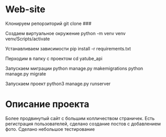 # Web-site
Клонируем репорзиторий git clone ###

Создаем виртуальное окружение python -m venv venv venv/Scripts/activate

Устанавливаем зависимости pip install -r requirements.txt

Перходим в папку с проектом cd yatube_api

Запускаем миграции python manage.py makemigrations python manage.py migrate

Запускаем проект python3 manage.py runserver

# Описание проекта
Более продвинутый сайт с большим колличеством страничек. Есть регистрация пользователей, сделано создание постов с добавлением фото. Сделано небольшое тестирование 
